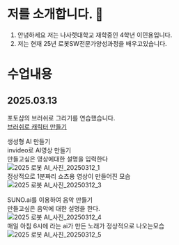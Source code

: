# 저를 소개합니다. 👋


1. 안녕하세요 저는 나사렛대학교 재학중인 4학년 이민용입니다.
2. 저는 현재 25년 로봇SW전문가양성과정을 배우고있습니다.



# 수업내용
## 2025.03.13

포토샵의 브러쉬로 그리기를 연습했습니다.  
[브러쉬로 캐릭터 만들기](https://github.com/user-attachments/assets/9660ce98-8b00-4a0c-a9f4-7aba8f0a5043)

생성형 AI 만들기  
invideo로 AI영상 만들기  
만들고싶은 영상에대한 설명을 입력한다  
![2025 로봇 AI_사진_20250312_1](https://github.com/user-attachments/assets/eb8bc22f-6a55-451b-8846-f5d9f181b083)  
정상적으로 1분짜리 쇼츠용 영상이 만들어진 모습  
![2025 로봇 AI_사진_20250312_3](https://github.com/user-attachments/assets/f6b4b3ec-b287-4cad-8931-208ae061d647)  

SUNO.ai를 이용하여 음악 만들기  
만들고싶은 음악에 대한 설명을 한다.  
![2025 로봇 AI_사진_20250312_4](https://github.com/user-attachments/assets/af1ebf05-0452-467c-9a5a-1ad0d822c550)  
매일 아침 6시에 라는 ai가 만든 노래가 정상적으로 나오는모습  
![2025 로봇 AI_사진_20250312_5](https://github.com/user-attachments/assets/86ae96e9-b56e-4d70-a148-c4969e631b25)  

